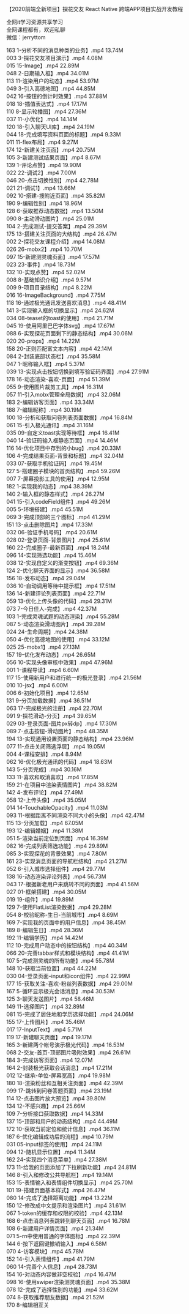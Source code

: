 【2020前端全新项目】探花交友 React Native 跨端APP项目实战开发教程

全网it学习资源共享学习<br>全网课程都有，欢迎私聊<br>微信：jerryttom<br>

163 1-分析不同的消息种类的业务】.mp4 13.74M<br> 003 3-探花交友项目演示】.mp4 4.08M<br> 015 15-Image】.mp4 22.89M<br> 048 2-日期输入框】.mp4 34.01M<br> 113 11-渲染用户的动态】.mp4 53.97M<br> 049 3-引入高德地图】.mp4 44.85M<br> 042 16-按钮的倒计时效果】.mp4 37.88M<br> 018 18-插值表达式】.mp4 17.17M<br> 110 8-显示轮播图】.mp4 27.36M<br> 037 11-小优化】.mp4 14.14M<br> 120 18-引入聊天UI库】.mp4 24.19M<br> 044 18-完成填写资料页面的标题】.mp4 9.33M<br> 011 11-flex布局】.mp4 9.27M<br> 174 12-新建关注页面】.mp4 20.75M<br> 105 3-新建测试结果页面】.mp4 8.67M<br> 139 1-评论点赞】.mp4 19.90M<br> 022 22-调试2】.mp4 7.00M<br> 046 20-点击切换性别】.mp4 42.78M<br> 021 21-调试1】.mp4 13.66M<br> 092 10-搭建-搜附近页面】.mp4 35.82M<br> 190 9-编辑性别】.mp4 18.96M<br> 128 6-获取推荐动态数据】.mp4 13.50M<br> 090 8-主动滑动图片】.mp4 25.01M<br> 104 2-完成测试-提交答案】.mp4 29.39M<br> 175 13-搭建关注页面的大结构】.mp4 26.47M<br> 002 2-探花交友课程介绍】.mp4 14.08M<br> 026 26-mobx2】.mp4 10.70M<br> 097 15-新建测灵魂页面】.mp4 17.57M<br> 023 23-事件】.mp4 18.73M<br> 132 10-实现点赞】.mp4 52.02M<br> 008 8-基础知识介绍】.mp4 9.57M<br> 009 9-项目目录结构】.mp4 8.22M<br> 016 16-ImageBackground】.mp4 7.75M<br> 118 16-通过极光通讯发送喜欢消息】.mp4 48.41M<br> 141 3-实现输入框的切换显示】.mp4 24.62M<br> 034 08-teaset的toast的使用】.mp4 21.71M<br> 045 19-使用阿里巴巴字体svg】.mp4 17.67M<br> 088 6-实现探花页面剩下的静态结构】.mp4 30.06M<br> 020 20-props】.mp4 14.22M<br> 158 20-正则匹配富文本内容】.mp4 42.14M<br> 084 2-封装底部状态栏】.mp4 35.58M<br> 047 1-昵称输入框】.mp4 5.37M<br> 039 13-实现点击按钮切换到填写验证码界面】.mp4 27.91M<br> 178 16-动态渲染-喜欢-页面】.mp4 51.39M<br> 055 9-使用图片裁剪工具】.mp4 16.31M<br> 057 11-引入mobx管理全局数据】.mp4 32.06M<br> 183 2-编辑访客页面】.mp4 33.34M<br> 188 7-编辑昵称】.mp4 30.19M<br> 100 18-分析和获取问卷列表页面数据】.mp4 16.84M<br> 061 15-引入极光通讯】.mp4 31.16M<br> 035 09-自定义toast实现等待框】.mp4 16.41M<br> 040 14-验证码输入框静态页面】.mp4 14.46M<br> 116 14-优化项目中存到的小bug】.mp4 20.33M<br> 106 4-完成结果页面-背景和标题】.mp4 32.04M<br> 033 07-获取手机验证码】.mp4 19.45M<br> 127 5-搭建圈子模块的首页结构】.mp4 59.26M<br> 007 7-屏幕投影工具的使用】.mp4 12.95M<br> 182 1-实现我的动态】.mp4 38.39M<br> 140 2-输入框的静态样式】.mp4 26.27M<br> 041 15-引入codeField组件】.mp4 49.26M<br> 005 5-环境搭建】.mp4 45.51M<br> 069 3-完成顶部的三个图标】.mp4 41.29M<br> 151 13-点击删除图片】.mp4 17.33M<br> 032 06-验证手机号码】.mp4 20.61M<br> 028 02-登录页面-背景图片】.mp4 25.61M<br> 160 22-完成圈子-最新页面】.mp4 18.24M<br> 096 14-实现筛选功能】.mp4 15.46M<br> 038 12-实现自定义的渐变按钮】.mp4 69.36M<br> 124 2-优化聊天界面的显示】.mp4 36.58M<br> 156 18-发布动态】.mp4 29.04M<br> 036 10-自动调用等待中提示框】.mp4 17.51M<br> 136 14-新建评论列表页面】.mp4 22.71M<br> 059 13-优化上传头像的代码】.mp4 29.31M<br> 073 7-今日佳人-完成】.mp4 42.37M<br> 103 1-完成灵魂试题的动态渲染】.mp4 55.28M<br> 087 5-动态渲染滑动图片】.mp4 39.28M<br> 024 24-生命周期】.mp4 24.38M<br> 050 4-优化高德地图的使用】.mp4 33.12M<br> 025 25-mobx1】.mp4 27.13M<br> 157 19-优化发布动态】.mp4 26.65M<br> 056 10-实现头像审核中效果】.mp4 47.96M<br> 001 1-课程导读】.mp4 6.60M<br> 117 15-使用新用户和进行统一的极光登录】.mp4 21.56M<br> 010 10-jsx】.mp4 6.00M<br> 006 6-初始化项目】.mp4 12.65M<br> 131 9-分页加载数据】.mp4 36.51M<br> 063 17-完成极光的注册】.mp4 22.70M<br> 091 9-探花滑动-分页】.mp4 39.65M<br> 029 03-登录页面-图片px转dp】.mp4 17.30M<br> 089 7-点击按钮-滑动图片】.mp4 48.35M<br> 194 13-实现通用设置页面的静态结构】.mp4 23.96M<br> 077 11-点击关闭筛选浮层】.mp4 19.05M<br> 004 4-课程安排】.mp4 8.94M<br> 062 16-优化极光通讯的代码】.mp4 18.63M<br> 143 5-分页完成】.mp4 30.16M<br> 133 11-喜欢和取消喜欢】.mp4 17.85M<br> 159 21-在项目中渲染表情图片】.mp4 38.82M<br> 142 4-发布评论】.mp4 27.49M<br> 058 12-上传头像】.mp4 35.05M<br> 014 14-TouchableOpacity】.mp4 11.03M<br> 093 11-根据距离不同渲染不同大小的头像】.mp4 42.47M<br> 115 13-分页加载】.mp4 67.05M<br> 193 12-编辑婚姻】.mp4 11.38M<br> 051 5-渲染当前定位到页面】.mp4 16.39M<br> 082 16-完成列表筛选功能】.mp4 29.89M<br> 085 3-实现探花的背景效果】.mp4 7.80M<br> 161 23-实现消息页面的导航栏结构】.mp4 21.27M<br> 052 6-引入城市选择组件】.mp4 29.77M<br> 138 16-动态渲染评论列表】.mp4 56.73M<br> 043 17-根据新老用户来跳转不同的页面】.mp4 41.56M<br> 027 01-框架搭建】.mp4 30.05M<br> 019 19-组件】.mp4 19.89M<br> 129 7-使用FlatList渲染数据】.mp4 29.28M<br> 054 8-校验昵称-生日-当前城市】.mp4 8.69M<br> 169 7-实现我的页面中的用户信息】.mp4 38.45M<br> 189 8-编辑生日】.mp4 28.36M<br> 192 11-编辑学历】.mp4 14.42M<br> 112 10-完成用户动态中的按钮结构】.mp4 40.34M<br> 066 20-完善tabbar样式和模块结构】.mp4 41.41M<br> 107 5-完成测灵魂的所有功能】.mp4 55.78M<br> 148 10-获取当前位置】.mp4 44.22M<br> 030 04-登录页面-input和icon组件】.mp4 22.99M<br> 177 15-获取关注-喜欢-粉丝列表数据】.mp4 29.00M<br> 167 5-循环显示极光会话消息】.mp4 30.53M<br> 125 3-聊天发送图片】.mp4 58.46M<br> 149 11-选择图片】.mp4 32.89M<br> 081 15-完成了居住地和学历选择功能】.mp4 24.06M<br> 155 17-上传图片】.mp4 35.46M<br> 017 17-InputText】.mp4 5.71M<br> 119 17-新建聊天页面】.mp4 19.17M<br> 165 3-新建两个帐号演示极光代码】.mp4 16.53M<br> 068 2-交友-首页-顶部图片吸附效果】.mp4 26.61M<br> 184 3-完成访客页面】.mp4 12.07M<br> 164 2-封装极光获取会话消息】.mp4 17.21M<br> 012 12-继承-单位-屏幕宽高】.mp4 19.98M<br> 180 18-渲染粉丝和互相关注页面】.mp4 42.39M<br> 099 17-跳转到问卷答题页面】.mp4 23.19M<br> 114 12-点击图片放大预览】.mp4 39.80M<br> 134 12-不感兴趣】.mp4 25.66M<br> 109 7-分析接口获取数据】.mp4 14.33M<br> 137 15-顶部和用户的动态结构】.mp4 44.49M<br> 172 10-获取当前定位和统计信息】.mp4 36.11M<br> 187 6-优化编辑成功后的流程】.mp4 10.79M<br> 031 05-input标签的使用】.mp4 24.11M<br> 094 12-随机显示位置】.mp4 11.34M<br> 162 24-实现四个消息菜单】.mp4 27.38M<br> 173 11-给我的页面添加了下拉刷新功能】.mp4 24.81M<br> 146 8-引入和修改公共导航栏】.mp4 19.14M<br> 153 15-表情输入和表情组件切换显示】.mp4 25.70M<br> 101 19-搭建页面基本样式】.mp4 26.47M<br> 080 14-完成了选择距离功能】.mp4 13.22M<br> 150 12-修改成中文提示和渲染图片】.mp4 31.61M<br> 067 1-token的缓存和权限的校验】.mp4 42.13M<br> 168 6-点击消息列表跳转到聊天页面】.mp4 16.78M<br> 108 6-新建用户详情页面】.mp4 21.34M<br> 071 5-rn中使用普通的字体图标】.mp4 22.39M<br> 144 6-按下返回键撤销输入】.mp4 6.58M<br> 070 4-访客模块】.mp4 45.78M<br> 152 14-引入表情组件】.mp4 41.79M<br> 060 14-完善个人信息】.mp4 28.73M<br> 154 16-对动态内容做非空校验】.mp4 16.47M<br> 098 16-使用swiper渲染测灵魂页面】.mp4 35.38M<br> 078 12-完成了选择性别的功能】.mp4 33.62M<br> 074 8-获取推荐朋友数据】.mp4 21.52M<br> 170 8-编辑相互关